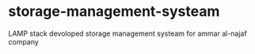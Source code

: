 # storage-management-systeam
LAMP stack devoloped storage management systeam for ammar al-najaf company
